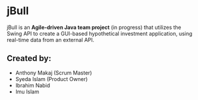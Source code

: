 # jBull
jBull is an <strong>Agile-driven Java team project</strong> (in progress) that utilizes the Swing API to create a GUI-based hypothetical investment application, using real-time data from an external API.


## Created by:
- Anthony Makaj (Scrum Master)
- Syeda Islam (Product Owner)
- Ibrahim Nabid
- Imu Islam

